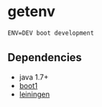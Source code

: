 # getenv

    ENV=DEV boot development

## Dependencies

- java 1.7+
- [boot1][1]
- [leiningen][2]

[1]: https://github.com/tailrecursion/boot
[2]: https://github.com/technomancy/leiningen
[3]: http://localhost:8000
